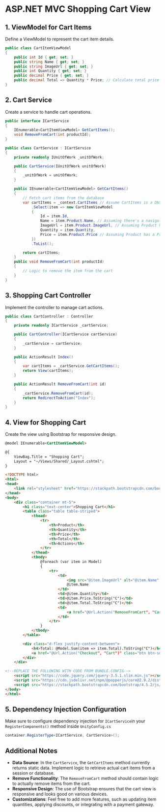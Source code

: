 # ASP.NET MVC Shopping Cart View

## 1. ViewModel for Cart Items

Define a ViewModel to represent the cart item details.

```csharp
public class CartItemViewModel
{
    public int Id { get; set; }
    public string Name { get; set; }
    public string ImageUrl { get; set; }
    public int Quantity { get; set; }
    public decimal Price { get; set; }
    public decimal Total => Quantity * Price; // Calculate total price for the item
}
```

## 2. Cart Service

Create a service to handle cart operations.

```csharp
public interface ICartService
{
    IEnumerable<CartItemViewModel> GetCartItems();
    void RemoveFromCart(int productId);
}
```
```csharp
public class CartService : ICartService
{
    private readonly IUnitOfWork _unitOfWork;

    public CartService(IUnitOfWork unitOfWork)
    {
        _unitOfWork = unitOfWork;
    }

    public IEnumerable<CartItemViewModel> GetCartItems()
    {
        // Fetch cart items from the database
        var cartItems = _context.CartItems // Assume CartItems is a DbSet in your DbContext
            .Select(item => new CartItemViewModel
            {
                Id = item.Id,
                Name = item.Product.Name, // Assuming there's a navigation property to Product
                ImageUrl = item.Product.ImageUrl, // Assuming Product has an ImageUrl property
                Quantity = item.Quantity,
                Price = item.Product.Price // Assuming Product has a Price property
            })
            .ToList();

        return cartItems;
    }
    public void RemoveFromCart(int productId)
    {
        // Logic to remove the item from the cart
    }
}
```

## 3. Shopping Cart Controller

Implement the controller to manage cart actions.

```csharp
public class CartController : Controller
{
    private readonly ICartService _cartService;

    public CartController(ICartService cartService)
    {
        _cartService = cartService;
    }

    public ActionResult Index()
    {
        var cartItems = _cartService.GetCartItems();
        return View(cartItems);
    }

    public ActionResult RemoveFromCart(int id)
    {
        _cartService.RemoveFromCart(id);
        return RedirectToAction("Index");
    }
}
```

## 4. View for Shopping Cart

Create the view using Bootstrap for responsive design.

```html
@model IEnumerable<CartItemViewModel>

@{
    ViewBag.Title = "Shopping Cart";
    Layout = "~/Views/Shared/_Layout.cshtml";
}

<!DOCTYPE html>
<html>
<head>
    <link rel="stylesheet" href="https://stackpath.bootstrapcdn.com/bootstrap/4.5.2/css/bootstrap.min.css">
</head>
<body>
    <div class="container mt-5">
        <h1 class="text-center">Shopping Cart</h1>
        <table class="table table-striped">
            <thead>
                <tr>
                    <th>Product</th>
                    <th>Quantity</th>
                    <th>Price</th>
                    <th>Total</th>
                    <th>Actions</th>
                </tr>
            </thead>
            <tbody>
                @foreach (var item in Model)
                {
                    <tr>
                        <td>
                            <img src="@item.ImageUrl" alt="@item.Name" style="width: 50px; height: auto;" />
                            @item.Name
                        </td>
                        <td>@item.Quantity</td>
                        <td>@item.Price.ToString("C")</td>
                        <td>@item.Total.ToString("C")</td>
                        <td>
                            <a href="@Url.Action("RemoveFromCart", "Cart", new { id = item.Id })" class="btn btn-danger btn-sm">Remove</a>
                        </td>
                    </tr>
                }
            </tbody>
        </table>

        <div class="d-flex justify-content-between">
            <h4>Total: @Model.Sum(item => item.Total).ToString("C")</h4>
            <a href="@Url.Action("Checkout", "Cart")" class="btn btn-success">Proceed to Checkout</a>
        </div>
    </div>

<!--REPLACE THE FOLLOWING WITH CODE FROM BUNDLE.CONFIG-->
    <script src="https://code.jquery.com/jquery-3.5.1.slim.min.js"></script>
    <script src="https://cdn.jsdelivr.net/npm/@popperjs/core@2.9.2/dist/umd/popper.min.js"></script>
    <script src="https://stackpath.bootstrapcdn.com/bootstrap/4.5.2/js/bootstrap.min.js"></script>
</body>
</html>
```

## 5. Dependency Injection Configuration

Make sure to configure dependency injection for `ICartService`in your `RegisterComponents()` method inside `UnityConfig.cs`

```csharp
container.RegisterType<ICartService, CartService>();
```

## Additional Notes

- **Data Source**: In the `CartService`, the `GetCartItems` method currently returns static data. Implement logic to retrieve actual cart items from a session or database.
- **Remove Functionality**: The `RemoveFromCart` method should contain logic to actually remove items from the cart.
- **Responsive Design**: The use of Bootstrap ensures that the cart view is responsive and looks good on various devices.
- **Customizations**: Feel free to add more features, such as updating item quantities, applying discounts, or integrating with a payment gateway.


